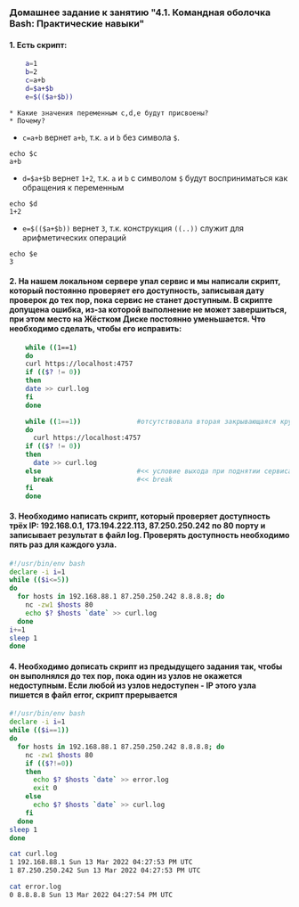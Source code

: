 ### Домашнее задание к занятию "4.1. Командная оболочка Bash: Практические навыки"

#### 1. Есть скрипт:
```bash
	a=1
	b=2
	c=a+b
	d=$a+$b
	e=$(($a+$b))
```
	* Какие значения переменным c,d,e будут присвоены?
	* Почему?
- `c=a+b` вернет `a+b`, т.к. `a` и `b` без символа `$`.
```shell
echo $c
a+b
```
- `d=$a+$b` вернет `1+2`, т.к. `a` и `b` с символом `$` будут восприниматься как обращения к переменным
```shell
echo $d
1+2
```
- `e=$(($a+$b))` вернет `3`, т.к. конструкция `((..))` служит для арифметических операций
```shell
echo $e
3
```

#### 2. На нашем локальном сервере упал сервис и мы написали скрипт, который постоянно проверяет его доступность, записывая дату проверок до тех пор, пока сервис не станет доступным. В скрипте допущена ошибка, из-за которой выполнение не может завершиться, при этом место на Жёстком Диске постоянно уменьшается. Что необходимо сделать, чтобы его исправить:
```bash
	while ((1==1)
	do
	curl https://localhost:4757
	if (($? != 0))
	then
	date >> curl.log
	fi
	done
```
```bash
	while ((1==1))              #отсутствовала вторая закрывающаяся круглая скобка
	do
	  curl https://localhost:4757
	if (($? != 0))
	then
	  date >> curl.log
	else                        #<< условие выхода при поднятии сервиса
	  break                     #<< break   
	fi
	done
```
#### 3. Необходимо написать скрипт, который проверяет доступность трёх IP: 192.168.0.1, 173.194.222.113, 87.250.250.242 по 80 порту и записывает результат в файл log. Проверять доступность необходимо пять раз для каждого узла.
```bash
#!/usr/bin/env bash
declare -i i=1
while (($i<=5))
do
  for hosts in 192.168.88.1 87.250.250.242 8.8.8.8; do
    nc -zw1 $hosts 80
    echo $? $hosts `date` >> curl.log
  done
i+=1
sleep 1
done
```
#### 4. Необходимо дописать скрипт из предыдущего задания так, чтобы он выполнялся до тех пор, пока один из узлов не окажется недоступным. Если любой из узлов недоступен - IP этого узла пишется в файл error, скрипт прерывается
```bash
#!/usr/bin/env bash
declare -i i=1
while (($i==1))
do
  for hosts in 192.168.88.1 87.250.250.242 8.8.8.8; do
    nc -zw1 $hosts 80
    if (($?!=0))
    then
      echo $? $hosts `date` >> error.log
      exit 0
    else
      echo $? $hosts `date` >> curl.log
    fi
  done
sleep 1
done
```

 ```bash
cat curl.log
1 192.168.88.1 Sun 13 Mar 2022 04:27:53 PM UTC
1 87.250.250.242 Sun 13 Mar 2022 04:27:53 PM UTC
```

```bash
cat error.log
0 8.8.8.8 Sun 13 Mar 2022 04:27:54 PM UTC
```